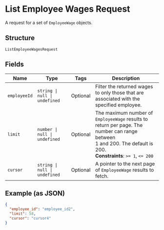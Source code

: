 
# List Employee Wages Request

A request for a set of `EmployeeWage` objects.

## Structure

`ListEmployeeWagesRequest`

## Fields

| Name | Type | Tags | Description |
|  --- | --- | --- | --- |
| `employeeId` | `string \| null \| undefined` | Optional | Filter the returned wages to only those that are associated with the specified employee. |
| `limit` | `number \| null \| undefined` | Optional | The maximum number of `EmployeeWage` results to return per page. The number can range between<br>1 and 200. The default is 200.<br>**Constraints**: `>= 1`, `<= 200` |
| `cursor` | `string \| null \| undefined` | Optional | A pointer to the next page of `EmployeeWage` results to fetch. |

## Example (as JSON)

```json
{
  "employee_id": "employee_id2",
  "limit": 58,
  "cursor": "cursor4"
}
```

